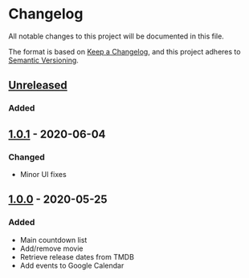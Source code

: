 Changelog
=========

All notable changes to this project will be documented in this file.

The format is based on [Keep a Changelog](https://keepachangelog.com/en/1.0.0/),
and this project adheres to [Semantic Versioning](https://semver.org/spec/v2.0.0.html).


## [Unreleased]

### Added


## [1.0.1] - 2020-06-04

### Changed

- Minor UI fixes


## [1.0.0] - 2020-05-25

### Added

- Main countdown list
- Add/remove movie
- Retrieve release dates from TMDB
- Add events to Google Calendar


[Unreleased]: https://github.com/adrienbricchi/waiting-for-moranis/tree/develop
[1.0.1]: https://github.com/adrienbricchi/waiting-for-moranis/releases/tag/1.0.1
[1.0.0]: https://github.com/adrienbricchi/waiting-for-moranis/releases/tag/1.0.0
